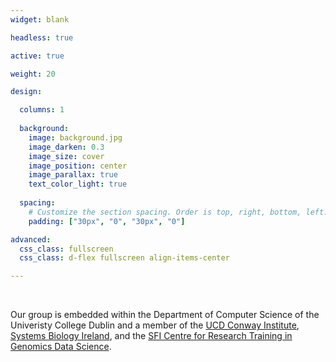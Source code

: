 ```yaml
---
widget: blank

headless: true

active: true

weight: 20

design:

  columns: 1
  
  background:
    image: background.jpg
    image_darken: 0.3
    image_size: cover
    image_position: center
    image_parallax: true
    text_color_light: true
    
  spacing:
    # Customize the section spacing. Order is top, right, bottom, left.
    padding: ["30px", "0", "30px", "0"]

advanced:
  css_class: fullscreen
  css_class: d-flex fullscreen align-items-center

---
```


<br>

Our group is embedded within the Department of Computer Science of the Univeristy College Dublin and a member of the [UCD Conway Institute](https://www.ucd.ie/conway/), [Systems Biology Ireland](https://www.ucd.ie/sbi/), and the [SFI Centre for Research Training in Genomics Data Science](https://genomicsdatascience.ie).  


